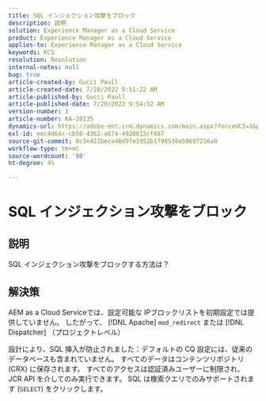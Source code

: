 ```yaml
---
title: SQL インジェクション攻撃をブロック
description: 説明
solution: Experience Manager as a Cloud Service
product: Experience Manager as a Cloud Service
applies-to: Experience Manager as a Cloud Service
keywords: KCS
resolution: Resolution
internal-notes: null
bug: true
article-created-by: Gucci Paull
article-created-date: 7/20/2022 9:51:22 AM
article-published-by: Gucci Paull
article-published-date: 7/20/2022 9:54:52 AM
version-number: 1
article-number: KA-20135
dynamics-url: https://adobe-ent.crm.dynamics.com/main.aspx?forceUCI=1&pagetype=entityrecord&etn=knowledgearticle&id=2da8317b-1108-ed11-82e4-00224809a4ae
exl-id: eec4d64c-cb50-4362-a674-4920615cf887
source-git-commit: 0c3e421beca46d9fe1952b1f98538a50697216a0
workflow-type: tm+mt
source-wordcount: '98'
ht-degree: 4%

---
```


# SQL インジェクション攻撃をブロック

## 説明


SQL インジェクション攻撃をブロックする方法は？


## 解決策


AEM as a Cloud Serviceでは、設定可能な IPブロックリストを初期設定では提供していません。 したがって、 [!DNL Apache] `mod_redirect` または [!DNL Dispatcher] （プロジェクトレベル）

設計により、SQL 挿入が防止されました：デフォルトの CQ 設定には、従来のデータベースも含まれていません。 すべてのデータはコンテンツリポジトリ (CRX) に保存されます。 すべてのアクセスは認証済みユーザーに制限され、JCR API を介してのみ実行できます。 SQL は検索クエリでのみサポートされます (`SELECT`) をクリックします。
